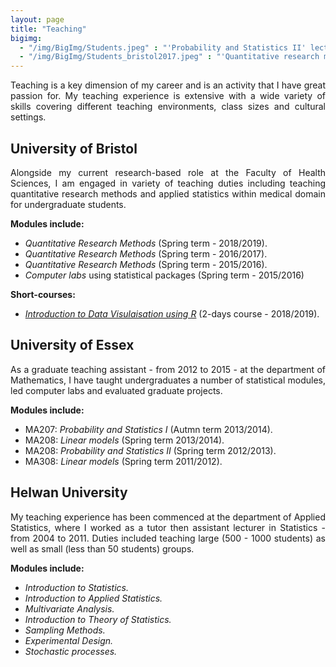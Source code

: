 ```yaml
---
layout: page
title: "Teaching"
bigimg:
  - "/img/BigImg/Students.jpeg" : "'Probability and Statistics II' lecture, University of Essex, Spring 2013"
  - "/img/BigImg/Students_bristol2017.jpeg" : "'Quantitative research methods' tutorial, University of Bristol, Spring 2017"
---
```

<p align="justify">
Teaching is a key dimension of my career and is an activity that I have great passion for. My teaching experience is extensive with a wide variety of skills covering different teaching environments, class sizes and cultural settings.
</p>

## University of Bristol
<p align="justify">
Alongside my current research-based role at the Faculty of Health Sciences, I am engaged in variety  of  teaching  duties including teaching quantitative research methods and applied statistics within medical domain for undergraduate students.
</p>

**Modules include:**
  - *Quantitative Research Methods* (Spring term - 2018/2019).
  - *Quantitative Research Methods* (Spring term - 2016/2017).
  - *Quantitative Research Methods* (Spring term - 2015/2016).
  - *Computer labs* using statistical packages (Spring term - 2015/2016)
 
**Short-courses:** 
  - *[Introduction to Data Visulaisation using R](http://www.bristol.ac.uk/medical-school/study/short-courses/Introduction-to-Data-Visualisation-and-Web-Applications-Using-R/)* (2-days course - 2018/2019).
  
## University of Essex
<p align="justify">
As a graduate teaching assistant - from 2012 to 2015 - at the department of Mathematics, I have taught undergraduates a number of statistical modules, led computer labs and evaluated graduate projects.
</p>

**Modules include:**
  - MA207: *Probability and Statistics I* (Autmn term 2013/2014).
  - MA208: *Linear models* (Spring term 2013/2014).
  - MA208: *Probability and Statistics II* (Spring term 2012/2013).
  - MA308: *Linear models* (Spring term 2011/2012).
  
## Helwan University
<p align="justify">
My teaching experience has been commenced at the department of Applied Statistics, where I worked as a tutor then assistant lecturer in Statistics - from 2004 to 2011. Duties included teaching large (500 - 1000 students) as well as small (less than 50 students) groups.
</p>

**Modules include:**
  - *Introduction to Statistics.*
  - *Introduction to Applied Statistics.*
  - *Multivariate Analysis.*
  - *Introduction to Theory of Statistics.*
  - *Sampling Methods.*
  - *Experimental Design.*
  - *Stochastic processes.*